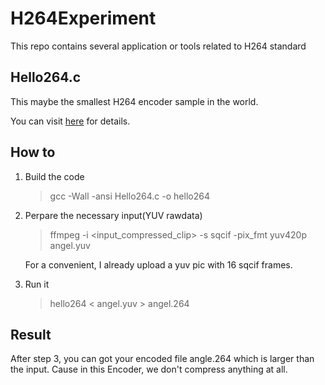 # H264Experiment
This repo contains several application or tools related to H264 standard

Hello264.c
----------

This maybe the smallest H264 encoder sample in the world.

You can visit [here](http://www.cardinalpeak.com/blog/worlds-smallest-h-264-encoder/) for details.

How to
------

1. Build the code
    >gcc -Wall -ansi Hello264.c -o hello264

2. Perpare the necessary input(YUV rawdata)
    >ffmpeg -i <input_compressed_clip> -s sqcif -pix_fmt yuv420p angel.yuv

    For a convenient, I already upload a yuv pic with 16 sqcif frames.

3. Run it
    >hello264 < angel.yuv > angel.264

Result
------

After step 3, you can got your encoded file angle.264 which is larger than the input. Cause in this Encoder, we don't compress anything at all.

